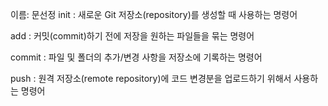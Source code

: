 이름: 문선정
init : 새로운 Git 저장소(repository)를 생성할 때 사용하는 명령어

add : 커밋(commit)하기 전에 저장을 원하는 파일들을 묶는 명령어

commit : 파일 및 폴더의 추가/변경 사항을 저장소에 기록하는 명령어

push : 원격 저장소(remote repository)에 코드 변경분을 업로드하기 위해서 사용하는 명령어
